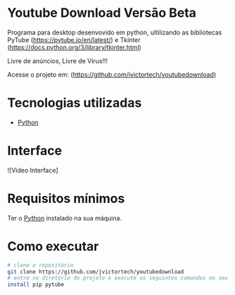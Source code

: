 # Youtube Download Versão Beta

Programa para desktop desenvovido em python, ultilizando as bibliotecas PyTube (https://pytube.io/en/latest/) e Tkinter (https://docs.python.org/3/library/tkinter.html)

Livre de anúncios, Livre de Vírus!!!

Acesse o projeto em: (https://github.com/jvictortech/youtubedownload)

# Tecnologias utilizadas
- [Python](https://www.python.org/)

# Interface

![Video Interface]

# Requisitos mínimos
Ter o [Python](https://www.python.org/) instalado na sua máquina.

# Como executar

```bash
# clone o repositório
git clone https://github.com/jvictortech/youtubedownload 
# entre no diretório do projeto e execute os seguintes comandos no seu terminal:
install pip pytube
